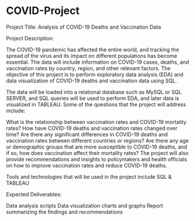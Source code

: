 # COVID-Project

Project Title: Analysis of COVID-19 Deaths and Vaccination Data

Project Description:

The COVID-19 pandemic has affected the entire world, and tracking the spread of the virus and its impact on different populations has become essential. The data will include information on COVID-19 cases, deaths, and vaccination rates by country, region, and other relevant factors. The objective of this project is to perform exploratory data analysis (EDA) and data visualization of COVID-19 deaths and vaccination data using SQL.

The data will be loaded into a relational database such as MySQL or SQL SERVER, and SQL queries will be used to perform EDA, and later data is visualized in TABLEAU.
Some of the questions that the project will address include:

What is the relationship between vaccination rates and COVID-19 mortality rates?
How have COVID-19 deaths and vaccination rates changed over time?
Are there any significant differences in COVID-19 deaths and vaccination rates between different countries or regions?
Are there any age or demographic groups that are more susceptible to COVID-19 deaths, and if so, how does vaccination affect their mortality rates?
The project will also provide recommendations and insights to policymakers and health officials on how to improve vaccination rates and reduce COVID-19 deaths.

Tools and technologies that will be used in the project include SQL & TABLEAU

Expected Deliverables:

Data analysis scripts
Data visualization charts and graphs
Report summarizing the findings and recommendations
